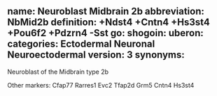 name: Neuroblast Midbrain 2b
abbreviation: NbMid2b
definition: +Ndst4 +Cntn4 +Hs3st4 +Pou6f2 +Pdzrn4 -Sst
go:
shogoin: 
uberon:
categories: Ectodermal Neuronal Neuroectodermal
version: 3
synonyms:
---

Neuroblast of the Midbrain type 2b

Other markers:
Cfap77
Rarres1
Evc2
Tfap2d
Grm5
Cntn4
Hs3st4